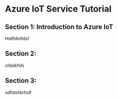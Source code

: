 # Azure IoT Service Tutorial

## Section 1: Introduction to Azure IoT
Hidlfdlsfldsf
## Section 2:
sfdslkflds
## Section 3:
sdfldsfdsfsdf
